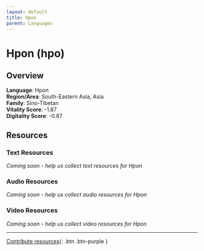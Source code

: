 ```yaml
---
layout: default
title: Hpon
parent: Languages
---
```


# Hpon (hpo)

## Overview

**Language**: Hpon  
**Region/Area**: South-Eastern Asia, Asia  
**Family**: Sino-Tibetan  
**Vitality Score**: -1.87  
**Digitality Score**: -0.87  

## Resources

### Text Resources
*Coming soon - help us collect text resources for Hpon*

### Audio Resources
*Coming soon - help us collect audio resources for Hpon*

### Video Resources
*Coming soon - help us collect video resources for Hpon*

---

[Contribute resources](https://fairtrain.github.io/){: .btn .btn-purple }

